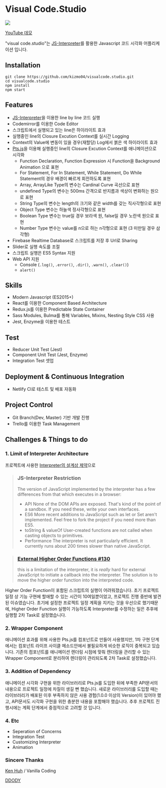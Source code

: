 # Visual Code.Studio

![](README.assets/visualcode-studio.gif)

[YouTube 데모](https://youtu.be/tiP9faHD5Zc)

"visual code.studio"는 [JS-Interpreter](https://github.com/NeilFraser/JS-Interpreter)를 활용한 Javascript 코드 시각화 어플리케이션 입니다.



## Installation

```shell
git clone https://github.com/kizmo04/visualcode.studio.git
cd visualcode.studio
npm install
npm start
```



## Features

- [JS-Interpreter](https://github.com/NeilFraser/JS-Interpreter)을 이용한 line by line 코드 실행
- Codemirror를 이용한 Code Editor
- 스크립트에서 실행되고 있는 line은 하이라이트 효과
- 실행중인 line의 Closure Excution Context를 실시간 Logging
- Context의 Value에 변동이 있을 경우(재할당) Log에서 붉은 색 하이라이트 효과
- [Pts.js](https://ptsjs.org)을 이용해 실행중인 line의 Closure Excution Context를 애니메이션으로 시각화
  - Function Declaration, Function Expression 시 Function을 Background Animation 으로 표현
  - For Statement, For In Statement, While Statement, Do While Statement의 경우 배경이 빠르게 회전하도록 표현
  - Array, ArrayLike Type의 변수는 Cardinal Curve 곡선으로 표현
  - undefined Type의 변수는 500ms 간격으로 반지름과 색상이 변화하는 원으로 표현
  - String Type의 변수는 length의 크기와 같은 width를 갖는 직사각형으로 표현
  - Object Type 변수는 하늘색 정사각형으로 표현
  - Boolean Type 변수는 true일 경우 보라색 원, false일 경우 노란색 원으로 표현
  - Number Type 변수는 value를 n으로 하는 n각형으로 표현 (3 미만일 경우 삼각형)
- Firebase Realtime Database로 스크립트를 저장 후 Url로 Sharing
- Slider로 실행 속도를 조절
- 스크립트 실행은 ES5 Syntax 지원
- Web API 지원
  - Console (`.log()`, `.error()`, `.dir()`, `.warn()`, `.clear()`)
  - `alert()`



## Skills

- Modern Javascript (ES2015+)
- React를 이용한 Component Based Architecture
- Redux.js를 이용한 Predictable State Container
- Sass Modules, Bulma를 통해 Variables, Mixins, Nesting Style CSS 사용
- Jest, Enzyme을 이용한 테스트



## Test

- Reducer Unit Test (Jest)
- Component Unit Test (Jest, Enzyme)
- Integration Test 셋업



## Deployment & Continuous Integration

- Netlify CI로 테스트 및 배포 자동화



## Project Control

- Git Branch(Dev, Master) 기반 개발 진행
- Trello를 이용한 Task Management



## Challenges & Things to do

### 1. Limit of Interpreter Architecture

프로젝트에 사용한 [Interpreter의 설계상 제약](https://github.com/NeilFraser/JS-Interpreter/issues/130)으로

> ### JS-Interpreter Restriction
>
> The version of JavaScript implemented by the interpreter has a few differences from that which executes in a browser:
>
> - API
>   None of the DOM APIs are exposed. That's kind of the point of a sandbox. If you need these, write your own interfaces.
> - ES6
>   More recent additions to JavaScript such as let or Set aren't implemented. Feel free to fork the project if you need more than ES5.
> - toString & valueOf
>   User-created functions are not called when casting objects to primitives.
> - Performance
>   The interpreter is not particularly efficient. It currently runs about 200 times slower than native JavaScript.

> ### [External Higher Order Functions #130](https://github.com/NeilFraser/JS-Interpreter/issues/130)
>
> this is a limitation of the interpreter, it is *really* hard for external JavaScript to initiate a callback into the interpreter. The solution is to move the higher order function into the interpreted code.

Higher Order Function이 포함된 스크립트의 실행이 어려워졌습니다. 초기 프로젝트 일정 상 기능 구현에 할애할 수 있는 시간이 10여일뿐이었고, 프로젝트 진행 중반에 발견된 이슈였습니다. 초기에 설정한 프로젝트 일정 계획을 지키는 것을 우선으로 했기때문에, Higher Order Function 실행이 가능하도록 Interpreter를 수정하는 일은 추후에 실행할 2차 Task로 설정했습니다. 



### 2. Wrapper Component

애니메이션 효과를 위해 사용한 Pts.js를 컴포넌트로 만들어 사용했지만, 1차 구현 단계에서는 컴포넌트 라이프 사이클 메소드안에서 불필요하게 비슷한 로직이 중복되고 있습니다. 기존의 컴포넌트를 애니메이션 렌더링 시점에 맞춰 렌더링을 관리할 수 있는 Wrapper Component로 분리하여 렌더링이 관리되도록 2차 Task로 설정했습니다.



### 3. Addition of Dependency

애니메이션 시각화 구현을 위한 라이브러리로 Pts.js를 도입한 뒤에 부족한 API문서의 내용으로 프로젝트 일정에 차질이 생길 뻔 했습니다. 새로운 라이브러리를 도입할 때는 라이브러리가 배포된 이후 부족하지 않은 사용 경험(1.0.0 이상의 Version)이 있어야 했고, API문서도 시각화 구현을 위한 충분한 내용을 포함해야 했습니다. 추후 프로젝트 진행시에는 계획 단계에서 중점적으로 고려할 것 입니다.



### 4. Etc

- Seperation of Concerns
- Integration Test
- Customizing Interpreter
- Animation



### Sincere Thanks

[Ken Huh](https://github.com/Ken123777) / Vanilla Coding

[DDODY](https://github.com/DDODY)

